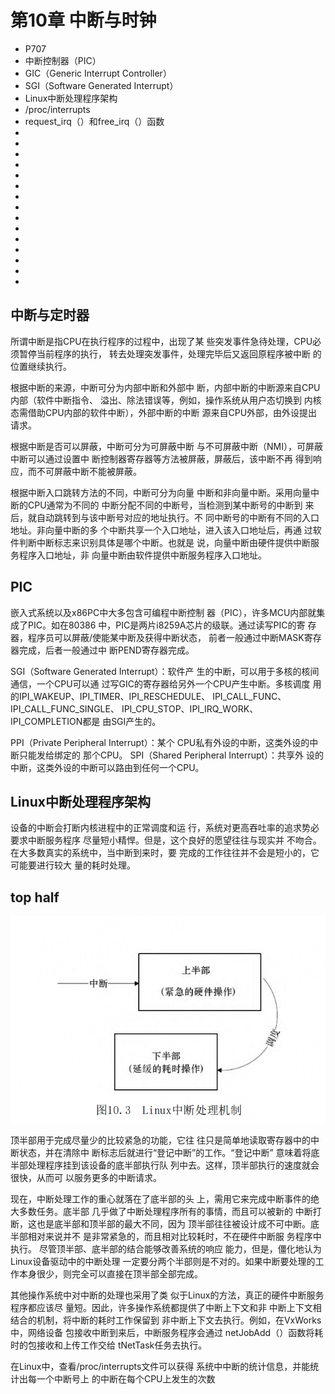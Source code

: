 # 第10章 中断与时钟

- P707
- 中断控制器（PIC）
- GIC（Generic Interrupt Controller）
- SGI（Software Generated Interrupt）
- Linux中断处理程序架构
- /proc/interrupts
- request_irq（）和free_irq（）函数
- 
-
-
-
-
- 
-
-
-
-
- 
-
-
-
-

## 中断与定时器

所谓中断是指CPU在执行程序的过程中，出现了某
些突发事件急待处理，CPU必须暂停当前程序的执行，
转去处理突发事件，处理完毕后又返回原程序被中断
的位置继续执行。

根据中断的来源，中断可分为内部中断和外部中
断，内部中断的中断源来自CPU内部（软件中断指令、
溢出、除法错误等，例如，操作系统从用户态切换到
内核态需借助CPU内部的软件中断），外部中断的中断
源来自CPU外部，由外设提出请求。

根据中断是否可以屏蔽，中断可分为可屏蔽中断
与不可屏蔽中断（NMI），可屏蔽中断可以通过设置中
断控制器寄存器等方法被屏蔽，屏蔽后，该中断不再
得到响应，而不可屏蔽中断不能被屏蔽。

根据中断入口跳转方法的不同，中断可分为向量
中断和非向量中断。采用向量中断的CPU通常为不同的
中断分配不同的中断号，当检测到某中断号的中断到
来后，就自动跳转到与该中断号对应的地址执行。不
同中断号的中断有不同的入口地址。非向量中断的多
个中断共享一个入口地址，进入该入口地址后，再通
过软件判断中断标志来识别具体是哪个中断。也就是
说，向量中断由硬件提供中断服务程序入口地址，非
向量中断由软件提供中断服务程序入口地址。

## PIC

嵌入式系统以及x86PC中大多包含可编程中断控制
器（PIC），许多MCU内部就集成了PIC。如在80386
中，PIC是两片i8259A芯片的级联。通过读写PIC的寄
存器，程序员可以屏蔽/使能某中断及获得中断状态，
前者一般通过中断MASK寄存器完成，后者一般通过中
断PEND寄存器完成。

SGI（Software Generated Interrupt）：软件产
生的中断，可以用于多核的核间通信，一个CPU可以通
过写GIC的寄存器给另外一个CPU产生中断。多核调度
用的IPI_WAKEUP、IPI_TIMER、IPI_RESCHEDULE、
IPI_CALL_FUNC、IPI_CALL_FUNC_SINGLE、
IPI_CPU_STOP、IPI_IRQ_WORK、IPI_COMPLETION都是
由SGI产生的。

PPI（Private Peripheral Interrupt）：某个
CPU私有外设的中断，这类外设的中断只能发给绑定的
那个CPU。
SPI（Shared Peripheral Interrupt）：共享外
设的中断，这类外设的中断可以路由到任何一个CPU。

## Linux中断处理程序架构

设备的中断会打断内核进程中的正常调度和运
行，系统对更高吞吐率的追求势必要求中断服务程序
尽量短小精悍。但是，这个良好的愿望往往与现实并
不吻合。在大多数真实的系统中，当中断到来时，要
完成的工作往往并不会是短小的，它可能要进行较大
量的耗时处理。

## top half

![linux-top-half](images/linux-top-half.png)

顶半部用于完成尽量少的比较紧急的功能，它往
往只是简单地读取寄存器中的中断状态，并在清除中
断标志后就进行“登记中断”的工作。“登记中断”
意味着将底半部处理程序挂到该设备的底半部执行队
列中去。这样，顶半部执行的速度就会很快，从而可
以服务更多的中断请求。

现在，中断处理工作的重心就落在了底半部的头
上，需用它来完成中断事件的绝大多数任务。底半部
几乎做了中断处理程序所有的事情，而且可以被新的
中断打断，这也是底半部和顶半部的最大不同，因为
顶半部往往被设计成不可中断。底半部相对来说并不
是非常紧急的，而且相对比较耗时，不在硬件中断服
务程序中执行。
尽管顶半部、底半部的结合能够改善系统的响应
能力，但是，僵化地认为Linux设备驱动中的中断处理
一定要分两个半部则是不对的。如果中断要处理的工
作本身很少，则完全可以直接在顶半部全部完成。


其他操作系统中对中断的处理也采用了类
似于Linux的方法，真正的硬件中断服务程序都应该尽
量短。因此，许多操作系统都提供了中断上下文和非
中断上下文相结合的机制，将中断的耗时工作保留到
非中断上下文去执行。例如，在VxWorks中，网络设备
包接收中断到来后，中断服务程序会通过
netJobAdd（）函数将耗时的包接收和上传工作交给
tNetTask任务去执行。

在Linux中，查看/proc/interrupts文件可以获得
系统中中断的统计信息，并能统计出每一个中断号上
的中断在每个CPU上发生的次数

